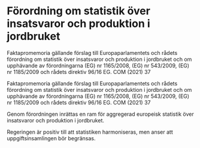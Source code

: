 # Förordning om statistik över insatsvaror och produktion i jordbruket

Faktapromemoria gällande förslag till Europaparlamentets och rådets förordning om statistik över insatsvaror och produktion i jordbruket och om upphävande av förordningarna
(EG) nr 1165/2008, (EG) nr 543/2009, (EG) nr 1185/2009 och rådets direktiv
96/16 EG. COM (2021) 37

Faktapromemoria gällande förslag till Europaparlamentets och rådets förordning om statistik över insatsvaror och produktion i jordbruket och om upphävande av förordningarna
(EG) nr 1165/2008, (EG) nr 543/2009, (EG) nr 1185/2009 och rådets direktiv
96/16 EG. COM (2021) 37

Genom förordningen inrättas en ram för aggregerad europeisk statistik över insatsvaror och produktion i jordbruket.

Regeringen är positiv till att statistiken harmoniseras, men anser att uppgiftsinsamlingen bör begränsas.
